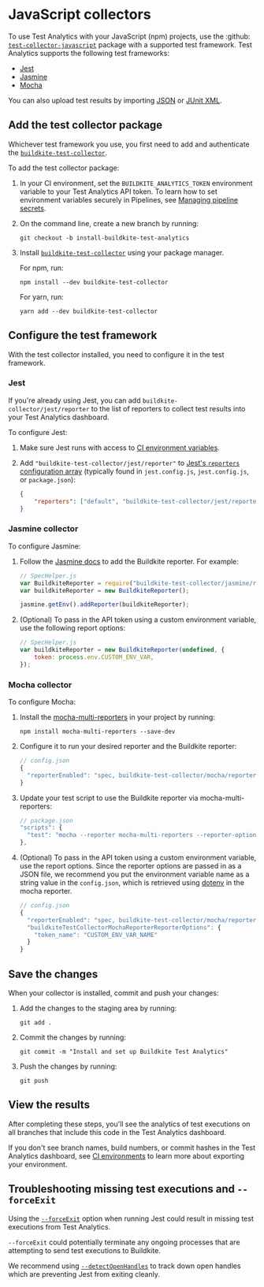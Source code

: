 # JavaScript collectors

To use Test Analytics with your JavaScript (npm) projects, use the :github: [`test-collector-javascript`](https://github.com/buildkite/test-collector-javascript) package with a supported test framework. Test Analytics supports the following test frameworks:

- [Jest](https://jestjs.io/)
- [Jasmine](https://jasmine.github.io/)
- [Mocha](https://mochajs.org/)

You can also upload test results by importing [JSON](/docs/test-analytics/importing-json) or [JUnit XML](/docs/test-analytics/importing-junit-xml).


## Add the test collector package

Whichever test framework you use, you first need to add and authenticate the [`buildkite-test-collector`](https://www.npmjs.com/package/buildkite-test-collector).

To add the test collector package:

1. In your CI environment, set the `BUILDKITE_ANALYTICS_TOKEN` environment variable to your Test Analytics API token.
   To learn how to set environment variables securely in Pipelines, see [Managing pipeline secrets](/docs/pipelines/secrets).

1. On the command line, create a new branch by running:

    ```
    git checkout -b install-buildkite-test-analytics
    ```

1. Install [`buildkite-test-collector`](https://www.npmjs.com/package/buildkite-test-collector) using your package manager.

    For npm, run:

    ```shell
    npm install --dev buildkite-test-collector
    ```

    For yarn, run:

    ```shell
    yarn add --dev buildkite-test-collector
    ```

## Configure the test framework

With the test collector installed, you need to configure it in the test framework.

### Jest

If you're already using Jest, you can add `buildkite-collector/jest/reporter` to the list of reporters to collect test results into your Test Analytics dashboard.

To configure Jest:

1. Make sure Jest runs with access to [CI environment variables](/docs/test-analytics/ci-environments).
1. Add `"buildkite-test-collector/jest/reporter"` to [Jest's `reporters` configuration array](https://jestjs.io/docs/configuration#reporters-arraymodulename--modulename-options) (typically found in `jest.config.js`, `jest.config.js`, or `package.json`):

    ```json
    {
        "reporters": ["default", "buildkite-test-collector/jest/reporter"]
    }
    ```

### Jasmine collector

To configure Jasmine:

1. Follow the [Jasmine docs](https://jasmine.github.io/setup/nodejs.html#reporters) to add the Buildkite reporter. For example:

    ```js
    // SpecHelper.js
    var BuildkiteReporter = require("buildkite-test-collector/jasmine/reporter");
    var buildkiteReporter = new BuildkiteReporter();
    
    jasmine.getEnv().addReporter(buildkiteReporter);
    ```

1. (Optional) To pass in the API token using a custom environment variable, use the following report options:

    ```js
    // SpecHelper.js
    var buildkiteReporter = new BuildkiteReporter(undefined, {
        token: process.env.CUSTOM_ENV_VAR,
    });
    ```

### Mocha collector

To configure Mocha:

1. Install the [mocha-multi-reporters](https://github.com/stanleyhlng/mocha-multi-reporters) in your project by running:

    ```
    npm install mocha-multi-reporters --save-dev
    ```

1. Configure it to run your desired reporter and the Buildkite reporter:

    ```js
    // config.json
    {
      "reporterEnabled": "spec, buildkite-test-collector/mocha/reporter"
    }
    ```

1. Update your test script to use the Buildkite reporter via mocha-multi-reporters:

    ```js
    // package.json
    "scripts": {
      "test": "mocha --reporter mocha-multi-reporters --reporter-options configFile=config.json"
    },
    ```

1. (Optional) To pass in the API token using a custom environment variable, use the report options. Since the reporter options are passed in as a JSON file, we recommend you put the environment variable name as a string value in the `config.json`, which is retrieved using [dotenv](https://github.com/motdotla/dotenv) in the mocha reporter.

    ```js
    // config.json
    {
      "reporterEnabled": "spec, buildkite-test-collector/mocha/reporter",
      "buildkiteTestCollectorMochaReporterReporterOptions": {
        "token_name": "CUSTOM_ENV_VAR_NAME"
      }
    }
    ```

## Save the changes

When your collector is installed, commit and push your changes:

1. Add the changes to the staging area by running:

    ```shell
    git add .
    ```

1. Commit the changes by running:

    ```shell
    git commit -m "Install and set up Buildkite Test Analytics"
    ```

1. Push the changes by running:

    ```shell
    git push
    ```

## View the results

After completing these steps, you'll see the analytics of test executions on all branches that include this code in the Test Analytics dashboard.

If you don't see branch names, build numbers, or commit hashes in the Test Analytics dashboard, see [CI environments](/docs/test-analytics/ci-environments) to learn more about exporting your environment.

## Troubleshooting missing test executions and `--forceExit`

Using the [`--forceExit`](https://jestjs.io/docs/cli#--forceexit) option when running Jest could result in missing test executions from Test Analytics.

`--forceExit` could potentially terminate any ongoing processes that are attempting to send test executions to Buildkite.

We recommend using [`--detectOpenHandles`](https://jestjs.io/docs/cli#--detectopenhandles) to track down open handles which are preventing Jest from exiting cleanly.

